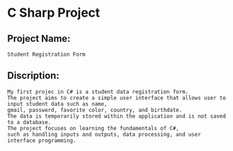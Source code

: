 # C Sharp Project
## Project Name:
    Student Registration Form
## Discription:
    My first projec in C# is a student data registration form.
    The project aims to create a simple user interface that allows user to input student data such as name,
    gmail, password, favorite color, country, and birthdate.
    The data is temporarily stored within the application and is not saved to a database.
    The project focuses on learning the fundamentals of C#,
    such as handling inputs and outputs, data processing, and user interface programming.
  

